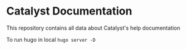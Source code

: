 # Catalyst Documentation

This repository contains all data about Catalyst's help documentation

To run hugo in local
`hugo server -D`
